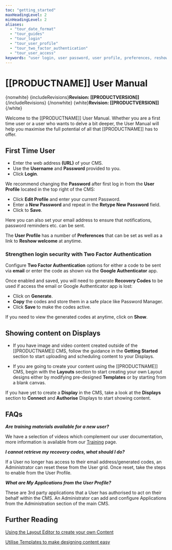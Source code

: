 ```yaml
---
toc: "getting_started"
maxHeadingLevel: 2
minHeadingLevel: 2
aliases:
  - "tour_date_format"
  - "tour_guides"
  - "tour_login"
  - "tour_user_profile"
  - "tour_two_factor_authentication"
  - "tour_user_access"
keywords: "user login, user password, user profile, preferences, reshow welcome, 2fa"
---
```


# [[PRODUCTNAME]] User Manual

{nonwhite}
{includeRevisions}**Revision: [[PRODUCTVERSION]]**{/includeRevisions}
{/nonwhite}
{white}**Revision: [[PRODUCTVERSION]]**{/white}

Welcome to the [[PRODUCTNAME]] User Manual. Whether you are a first time user or a user who wants to delve a bit deeper, the User Manual will help you maximise the full potential of all that [[PRODUCTNAME]] has to offer.

## First Time User

- Enter the web address **(URL)** of your CMS.
- Use the **Username** and **Password** provided to you.
- Click **Login**.

We recommend changing the **Password** after first log in from the **User Profile** located in the top right of the CMS:

- Click **Edit Profile** and enter your current Password.
- Enter a **New Password** and repeat in the **Retype New Password** field. 
- Click to **Save**.

Here you can also set your email address to ensure that notifications, password reminders etc. can be sent.

The **User Profile** has a number of **Preferences** that can be set as well as a link to **Reshow welcome** at anytime.

### Strengthen login security with Two Factor Authentication

Configure **Two Factor Authentication** options for either a code to be sent via **email** or enter the code as shown via the **Google Authenticator** app.

Once enabled and saved, you will need to generate **Recovery Codes** to be used if access the email or Google Authenticator app is lost:

- Click on **Generate**.
- **Copy** the codes and store them in a safe place like Password Manager.
- Click **Save** to make the codes active.

If you need to view the generated codes at anytime, click on **Show**.

## Showing content on Displays

- If you have image and video content created outside of the [[PRODUCTNAME]] CMS, follow the guidance in the **Getting Started** section to start uploading and scheduling content to your Displays.

- If you are going to create your content using the [[PRODUCTNAME]] CMS, begin with the **Layouts** section to start creating your own Layout designs either by modifying pre-designed **Templates** or by starting from a blank canvas.

If you have yet to create a **Display** in the CMS, take a look at the **Displays** section to **Connect** and **Authorise** Displays to start showing content.

## FAQs

***Are training materials available for a new user?***

We have a selection of videos which complement our user documentation, more information is available from our [Training](/training) page.

***I cannot retrieve my recovery codes, what should I do?***

If a User no longer has access to their email address/generated codes, an Administrator can reset these from the User grid. Once reset, take the steps to enable from the User Profile.

***What are My Applications from the User Profile?***

These are 3rd party applications that a User has authorised to act on their behalf within the CMS. An Administrator can add and configure Applications from the Administration section of the main CMS.

## Further Reading

[Using the Layout Editor to create your own Content](layouts_editor.html)

[Utilise Templates to make designing content easy](layouts_editor_using_templates.html)





